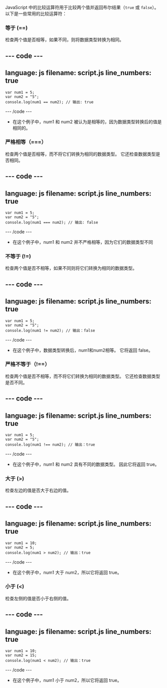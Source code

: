 JavaScript 中的比较运算符用于比较两个值并返回布尔结果（`true` 或 `false`）。 以下是一些常用的比较运算符：

### 等于 (==)

检查两个值是否相等，如果不同，则将数据类型转换为相同。

--- code ---
---
language: js
filename: script.js
line_numbers: true
---
    var num1 = 5;
    var num2 = "5";
    console.log(num1 == num2); // 输出: true

--- /code ---

- 在这个例子中，num1 和 num2 被认为是相等的，因为数据类型转换后的值是相同的。

### 严格相等（===）

检查两个值是否相等，而不将它们转换为相同的数据类型。 它还检查数据类型是否相同。

--- code ---
---
language: js
filename: script.js
line_numbers: true
---

    var num1 = 5;
    var num2 = "5";
    console.log(num1 === num2); // 输出: false

--- /code ---

- 在这个例子中，num1 和 num2 并不严格相等，因为它们的数据类型不同

### 不等于 (!=)

检查两个值是否不相等，如果不同则将它们转换为相同的数据类型。

--- code ---
---
language: js
filename: script.js
line_numbers: true
---

    var num1 = 5;
    var num2 = "5";
    console.log(num1 != num2); // 输出：false

--- /code ---

- 在这个例子中，数据类型转换后，num1和num2相等。 它将返回 false。

### 严格不等于（!==）

检查两个值是否不相等，而不将它们转换为相同的数据类型。 它还检查数据类型是否不同。

--- code ---
---
language: js
filename: script.js
line_numbers: true
---

    var num1 = 5;
    var num2 = "5";
    console.log(num1 !== num2); // 输出：true

--- /code ---

- 在这个例子中，num1 和 num2 具有不同的数据类型。 因此它将返回 true。

### 大于 (>)

检查左边的值是否大于右边的值。

--- code ---
---
language: js
filename: script.js
line_numbers: true
---

    var num1 = 10;
    var num2 = 5;
    console.log(num1 > num2); // 输出：true

--- /code ---

- 在这个例子中，num1 大于 num2，所以它将返回 true。

### 小于 (<)

检查左侧的值是否小于右侧的值。

--- code ---
---
language: js
filename: script.js
line_numbers: true
---

    var num1 = 10;
    var num2 = 15;
    console.log(num1 < num2); // 输出：true

--- /code ---

- 在这个例子中，num1 小于 num2，所以它将返回 true。